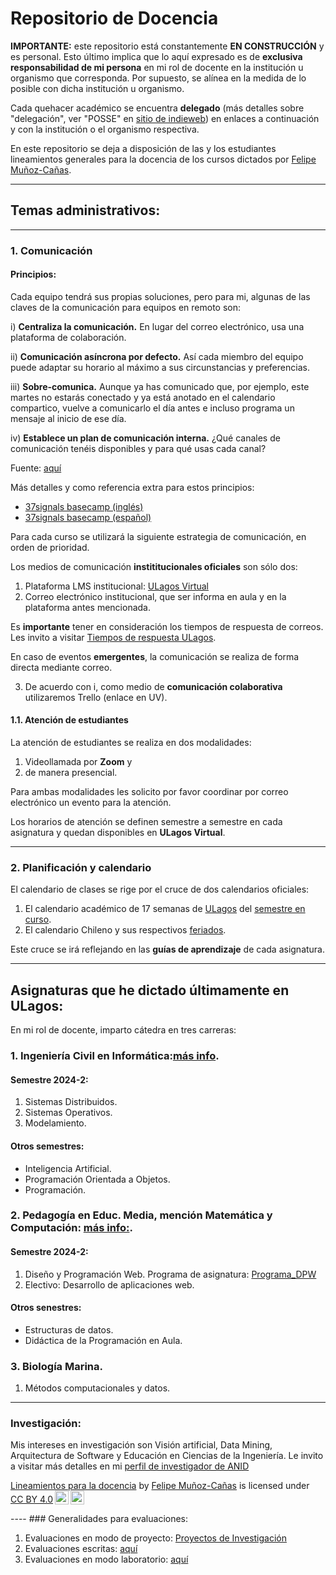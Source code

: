 # Repositorio de Docencia

**IMPORTANTE:** este repositorio está constantemente **EN CONSTRUCCIÓN** y es personal. Esto último implica que lo aquí expresado es de **exclusiva responsabilidad de mi persona** en mi rol de docente en la institución u organismo que corresponda. Por supuesto, se alínea en la medida de lo posible con  dicha institución u organismo.

Cada quehacer académico se encuentra **delegado** (más detalles sobre "delegación", ver "POSSE" en [sitio de indieweb](https://indieweb.org/POSSE)) en enlaces a continuación y con la institución o el organismo respectiva.

En este repositorio se deja a disposición de las y los estudiantes lineamientos generales para la docencia de los cursos dictados por [Felipe Muñoz-Cañas](https://felipe-mc.link).

----
## Temas administrativos:
----
### 1. Comunicación

#### Principios:

Cada equipo tendrá sus propias soluciones, pero para mi, algunas de las claves de la comunicación para equipos en remoto son:

i) **Centraliza la comunicación.** En lugar del correo electrónico, usa una plataforma de colaboración.

ii) **Comunicación asíncrona por defecto.** Así cada miembro del equipo puede adaptar su horario al máximo a sus circunstancias y preferencias.

iii) **Sobre-comunica.** Aunque ya has comunicado que, por ejemplo, este martes no estarás conectado y ya está anotado en el calendario compartico, vuelve a comunicarlo el día antes e incluso programa un mensaje al inicio de ese día.

iv) **Establece un plan de comunicación interna.** ¿Qué canales de comunicación tenéis disponibles y para qué usas cada canal?

Fuente: [aquí](https://micro.blog/jeroensangers/12372424)

Más detalles y como referencia extra para estos principios: 
- [37signals basecamp (inglés)](https://basecamp.com/guides/how-we-communicate)
- [37signals basecamp (español)](https://basecamp-com.translate.goog/guides/how-we-communicate?_x_tr_sl=auto&_x_tr_tl=es&_x_tr_hl=es&_x_tr_pto=wapp)

Para cada curso se utilizará la siguiente estrategia de comunicación, en orden de prioridad.

Los medios de comunicación **instititucionales oficiales** son sólo dos: 

1. Plataforma LMS institucional: [ULagos Virtual](https://www.ulagosvirtual.cl)
2. Correo electrónico institucional, que ser informa en aula y en la plataforma antes mencionada.

Es **importante** tener en consideración los tiempos de respuesta de correos. Les invito a visitar [Tiempos de respuesta ULagos](https://felipe.micro.blog/emailulagos/).

En caso de eventos **emergentes**, la comunicación se realiza de forma directa mediante correo.

3. De acuerdo con i, como medio de **comunicación colaborativa** utilizaremos Trello (enlace en UV).

#### 1.1. Atención de estudiantes

La atención de estudiantes se realiza en dos modalidades:

1. Videollamada por **Zoom** y
2. de manera presencial.

Para ambas modalidades les solicito por favor coordinar por correo electrónico un evento para la atención. 

Los horarios de atención se definen semestre a semestre en cada asignatura y quedan disponibles en **ULagos Virtual**.

----
### 2. Planificación y calendario

El calendario de clases se rige por el cruce de dos calendarios oficiales:

1. El calendario académico de 17 semanas de [ULagos](https://www.ulagos.cl) del [semestre en curso](https://www.ulagos.cl/portal-del-estudiante/calendario-academico/).
2. El calendario Chileno y sus respectivos [feriados](https://www.feriados.cl).

Este cruce se irá reflejando en las **guías de aprendizaje** de cada asignatura.

----
## Asignaturas que he dictado últimamente en ULagos:

En mi rol de docente, imparto cátedra en tres carreras:

### 1. Ingeniería Civil en Informática:[más info](https://ingenierias.ulagos.cl/carreradepto/ingenieria-civil-en-informatica/).

#### Semestre 2024-2:
1. Sistemas Distribuidos.
2. Sistemas Operativos.
3. Modelamiento.

#### Otros semestres:
- Inteligencia Artificial.
- Programación Orientada a Objetos.
- Programación.

### 2. Pedagogía en Educ. Media, mención Matemática y Computación: [más info:](https://pmyc.ulagos.cl). 

#### Semestre 2024-2:

1. Diseño y Programación Web. Programa de asignatura: [Programa_DPW](programas/dpw.pdf)
2. Electivo: Desarrollo de aplicaciones web.

#### Otros senestres:
- Estructuras de datos.
- Didáctica de la Programación en Aula.

### 3. Biología Marina.
1. Métodos computacionales y datos.

----
### Investigación:

Mis intereses en investigación son Visión artificial, Data Mining, Arquitectura de Software y Educación en Ciencias de la Ingeniería. Le invito a visitar más detalles en mi [perfil de investigador de ANID](https://investigadores.anid.cl/es/people/48971-Felipe_Muoz) 



<p xmlns:cc="http://creativecommons.org/ns#" xmlns:dct="http://purl.org/dc/terms/"><a property="dct:title" rel="cc:attributionURL" href="https://github.com/femunoz/clases">Lineamientos para la docencia</a> by <a rel="cc:attributionURL dct:creator" property="cc:attributionName" href="https://felipe.micro.blog/about">Felipe Muñoz-Cañas</a> is licensed under <a href="https://creativecommons.org/licenses/by/4.0/?ref=chooser-v1" target="_blank" rel="license noopener noreferrer" style="display:inline-block;">CC BY 4.0<img style="height:22px!important;margin-left:3px;vertical-align:text-bottom;" src="https://mirrors.creativecommons.org/presskit/icons/cc.svg?ref=chooser-v1" alt=""><img style="height:22px!important;margin-left:3px;vertical-align:text-bottom;" src="https://mirrors.creativecommons.org/presskit/icons/by.svg?ref=chooser-v1" alt=""></a></p>
----
### Generalidades para evaluaciones:

1. Evaluaciones en modo de proyecto: [Proyectos de Investigación](https://github.com/femunoz/clases/blob/a1e3bb3bdd1a0c80b60c54723df4e519a9d77c46/reglas_varias/Investigacio%CC%81n%20-%20Lineamientos%20generales.pdf)
2. Evaluaciones escritas: [aquí](https://github.com/femunoz/clases/blob/a1e3bb3bdd1a0c80b60c54723df4e519a9d77c46/reglas_varias/Instrucciones%20generales%20-%20Ev.%20escritas..md)
3. Evaluaciones en modo laboratorio: [aquí](https://github.com/femunoz/clases/blob/a1e3bb3bdd1a0c80b60c54723df4e519a9d77c46/reglas_varias/Instrucciones%20generales%20-%20Ev.%20laboratorio.md)

